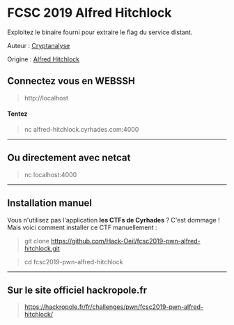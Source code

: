 # FCSC 2019 Alfred Hitchlock

Exploitez le binaire fourni pour extraire le flag du service distant.


Auteur : [Cryptanalyse](https://twitter.com/Cryptanalyse)

Origine : [Alfred Hitchlock](https://hackropole.fr/fr/challenges/pwn/fcsc2019-pwn-alfred-hitchlock/)


## Connectez vous en WEBSSH
> http://localhost

#### Tentez 
> nc alfred-hitchlock.cyrhades.com:4000



-----------

## Ou directement avec netcat
> nc localhost:4000

-----------

## Installation manuel
Vous n'utilisez pas l'application **les CTFs de Cyrhades** ? C'est dommage !
Mais voici comment installer ce CTF manuellement :

> git clone https://github.com/Hack-Oeil/fcsc2019-pwn-alfred-hitchlock.git

> cd fcsc2019-pwn-alfred-hitchlock


-----------

## Sur le site officiel hackropole.fr
> https://hackropole.fr/fr/challenges/pwn/fcsc2019-pwn-alfred-hitchlock/